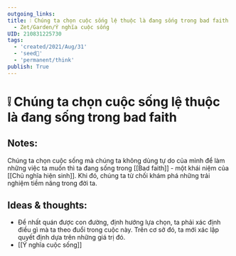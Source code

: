```yaml
---
outgoing_links:
title: ❕ Chúng ta chọn cuộc sống lệ thuộc là đang sống trong bad faith
  - Zet/Garden/Ý nghĩa cuộc sống
UID: 210831225730
tags:
  - 'created/2021/Aug/31'
  - 'seed🥜'
  - 'permanent/think'
publish: True
---
```

# ❕ Chúng ta chọn cuộc sống lệ thuộc là đang sống trong bad faith

## Notes:
Chúng ta chọn cuộc sống mà chúng ta không dùng tự do của mình để làm những việc ta muốn thì ta đang sống trong [[Bad faith]] - một khái niệm của [[Chủ nghĩa hiện sinh]]. Khi đó, chúng ta từ chối khám phá những trải nghiệm tiềm năng trong đời ta.

## Ideas & thoughts:
- Để nhất quán được con đường, định hướng lựa chọn, ta phải xác định điều gì mà ta theo đuổi trong cuộc này. Trên cơ sở đó, ta mới xác lập quyết định dựa trên những giá trị đó.
- [[Ý nghĩa cuộc sống]]
